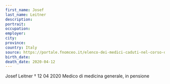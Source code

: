 ```yaml
---
first_name: Josef
last_name: Leitner
description: 
portrait: 
occupation: 
employer: 
city: 
province: 
country: Italy
source: https://portale.fnomceo.it/elenco-dei-medici-caduti-nel-corso-dellepidemia-di-covid-19/
birth_date: 
death_date: 2020-04-12
---
```


Josef Leitner † 12 04 2020
Medico di medicina generale, in pensione